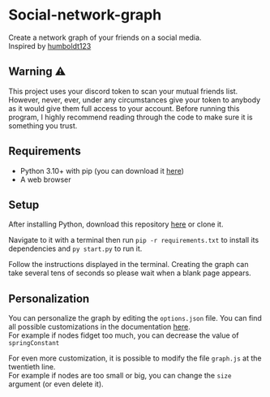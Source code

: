 
# Social-network-graph

 Create a network graph of your friends on a social media.  
 Inspired by [humboldt123](https://github.com/humboldt123/mutuals)

## Warning ⚠️

This project uses your discord token to scan your mutual friends list. However, never, ever, under any circumstances give your token to anybody as it would give them full access to your account. Before running this program, I highly recommend reading through the code to make sure it is something you trust.

## Requirements

- Python 3.10+ with pip (you can download it [here](https://www.python.org/downloads/))
- A web browser

## Setup

After installing Python, download this repository [here](https://github.com/arnaud-ma/friends-network-graph/archive/refs/heads/main.zip) or clone it.  

Navigate to it with a terminal then run ```pip -r requirements.txt``` to install its dependencies and ```py start.py``` to run it.

Follow the instructions displayed in the terminal. Creating the graph can take several tens of seconds so please wait when a blank page appears.

## Personalization

You can personalize the graph by editing the ```options.json``` file. You can find all possible customizations in the documentation [here](https://visjs.github.io/vis-network/docs/network/#options).  
For example if nodes fidget too much, you can decrease the value of ```springConstant```

For even more customization, it is possible to modify the file ```graph.js``` at the twentieth line.  
For example if nodes are too small or big, you can change the ```size``` argument (or even delete it).
